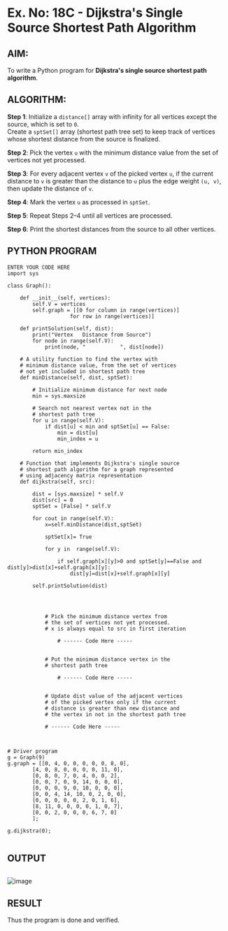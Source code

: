 # Ex. No: 18C - Dijkstra's Single Source Shortest Path Algorithm

## AIM:
To write a Python program for **Dijkstra's single source shortest path algorithm**.

## ALGORITHM:

**Step 1**: Initialize a `distance[]` array with infinity for all vertices except the source, which is set to `0`.  
Create a `sptSet[]` array (shortest path tree set) to keep track of vertices whose shortest distance from the source is finalized.

**Step 2**: Pick the vertex `u` with the minimum distance value from the set of vertices not yet processed.

**Step 3**: For every adjacent vertex `v` of the picked vertex `u`, if the current distance to `v` is greater than the distance to `u` plus the edge weight `(u, v)`, then update the distance of `v`.

**Step 4**: Mark the vertex `u` as processed in `sptSet`.

**Step 5**: Repeat Steps 2–4 until all vertices are processed.

**Step 6**: Print the shortest distances from the source to all other vertices.

## PYTHON PROGRAM

```
ENTER YOUR CODE HERE
import sys

class Graph():

    def __init__(self, vertices):
    	self.V = vertices
    	self.graph = [[0 for column in range(vertices)]
    				for row in range(vertices)]
    
    def printSolution(self, dist):
    	print("Vertex   Distance from Source")
    	for node in range(self.V):
    		print(node, "           ", dist[node])
    
    # A utility function to find the vertex with
    # minimum distance value, from the set of vertices
    # not yet included in shortest path tree
    def minDistance(self, dist, sptSet):
    
    	# Initialize minimum distance for next node
    	min = sys.maxsize
    
    	# Search not nearest vertex not in the
    	# shortest path tree
    	for u in range(self.V):
    		if dist[u] < min and sptSet[u] == False:
    			min = dist[u]
    			min_index = u
    
    	return min_index
    
    # Function that implements Dijkstra's single source
    # shortest path algorithm for a graph represented
    # using adjacency matrix representation
    def dijkstra(self, src):

        dist = [sys.maxsize] * self.V
        dist[src] = 0
        sptSet = [False] * self.V
    	
        for cout in range(self.V):
            x=self.minDistance(dist,sptSet)
		    
            sptSet[x]= True
		    
            for y in  range(self.V):
                
                if self.graph[x][y]>0 and sptSet[y]==False and dist[y]>dist[x]+self.graph[x][y]:
                    dist[y]=dist[x]+self.graph[x][y]
		            
        self.printSolution(dist)
		        

		

			# Pick the minimum distance vertex from
			# the set of vertices not yet processed.
			# x is always equal to src in first iteration
		
                # ------ Code Here -----


			# Put the minimum distance vertex in the
			# shortest path tree

                # ------ Code Here -----
			

			# Update dist value of the adjacent vertices
			# of the picked vertex only if the current
			# distance is greater than new distance and
			# the vertex in not in the shortest path tree
			
			# ------ Code Here -----

        

# Driver program
g = Graph(9)
g.graph = [[0, 4, 0, 0, 0, 0, 0, 8, 0],
		[4, 0, 8, 0, 0, 0, 0, 11, 0],
		[0, 8, 0, 7, 0, 4, 0, 0, 2],
		[0, 0, 7, 0, 9, 14, 0, 0, 0],
		[0, 0, 0, 9, 0, 10, 0, 0, 0],
		[0, 0, 4, 14, 10, 0, 2, 0, 0],
		[0, 0, 0, 0, 0, 2, 0, 1, 6],
		[8, 11, 0, 0, 0, 0, 1, 0, 7],
		[0, 0, 2, 0, 0, 0, 6, 7, 0]
		];

g.dijkstra(0);


```

## OUTPUT
```
```
![image](https://github.com/user-attachments/assets/5c117aff-86e2-4abe-a993-5e9758a5ec21)


## RESULT
Thus the program is done and verified.
